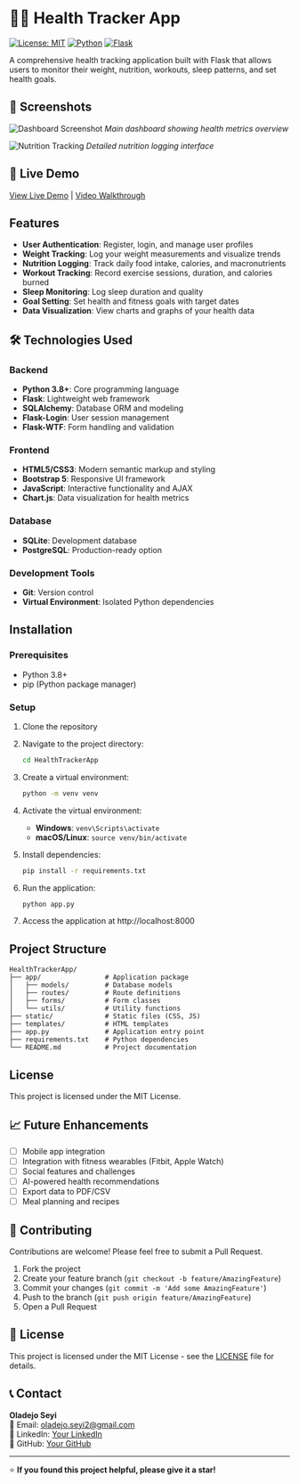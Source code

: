 # 🏃‍♀️ Health Tracker App

[![License: MIT](https://img.shields.io/badge/License-MIT-yellow.svg)](https://opensource.org/licenses/MIT)
[![Python](https://img.shields.io/badge/Python-3.8+-blue.svg)](https://www.python.org/downloads/)
[![Flask](https://img.shields.io/badge/Flask-2.0+-green.svg)](https://flask.palletsprojects.com/)

A comprehensive health tracking application built with Flask that allows users to monitor their weight, nutrition, workouts, sleep patterns, and set health goals.

## 📸 Screenshots

![Dashboard Screenshot](screenshots/dashboard.png)
*Main dashboard showing health metrics overview*

![Nutrition Tracking](screenshots/nutrition.png)
*Detailed nutrition logging interface*

## 🚀 Live Demo

[View Live Demo](#) | [Video Walkthrough](#)

## Features

- **User Authentication**: Register, login, and manage user profiles
- **Weight Tracking**: Log your weight measurements and visualize trends
- **Nutrition Logging**: Track daily food intake, calories, and macronutrients
- **Workout Tracking**: Record exercise sessions, duration, and calories burned
- **Sleep Monitoring**: Log sleep duration and quality
- **Goal Setting**: Set health and fitness goals with target dates
- **Data Visualization**: View charts and graphs of your health data

## 🛠️ Technologies Used

### Backend
- **Python 3.8+**: Core programming language
- **Flask**: Lightweight web framework
- **SQLAlchemy**: Database ORM and modeling
- **Flask-Login**: User session management
- **Flask-WTF**: Form handling and validation

### Frontend
- **HTML5/CSS3**: Modern semantic markup and styling
- **Bootstrap 5**: Responsive UI framework
- **JavaScript**: Interactive functionality and AJAX
- **Chart.js**: Data visualization for health metrics

### Database
- **SQLite**: Development database
- **PostgreSQL**: Production-ready option

### Development Tools
- **Git**: Version control
- **Virtual Environment**: Isolated Python dependencies

## Installation

### Prerequisites

- Python 3.8+
- pip (Python package manager)

### Setup

1. Clone the repository
2. Navigate to the project directory:
   ```bash
   cd HealthTrackerApp
   ```

3. Create a virtual environment:
   ```bash
   python -m venv venv
   ```

4. Activate the virtual environment:
   - **Windows**: `venv\Scripts\activate`
   - **macOS/Linux**: `source venv/bin/activate`

5. Install dependencies:
   ```bash
   pip install -r requirements.txt
   ```

6. Run the application:
   ```bash
   python app.py
   ```

7. Access the application at http://localhost:8000

## Project Structure

```
HealthTrackerApp/
├── app/                # Application package
│   ├── models/         # Database models
│   ├── routes/         # Route definitions
│   ├── forms/          # Form classes
│   └── utils/          # Utility functions
├── static/             # Static files (CSS, JS)
├── templates/          # HTML templates
├── app.py              # Application entry point
├── requirements.txt    # Python dependencies
└── README.md           # Project documentation
```

## License

This project is licensed under the MIT License.

## 📈 Future Enhancements

- [ ] Mobile app integration
- [ ] Integration with fitness wearables (Fitbit, Apple Watch)
- [ ] Social features and challenges
- [ ] AI-powered health recommendations
- [ ] Export data to PDF/CSV
- [ ] Meal planning and recipes

## 🤝 Contributing

Contributions are welcome! Please feel free to submit a Pull Request.

1. Fork the project
2. Create your feature branch (`git checkout -b feature/AmazingFeature`)
3. Commit your changes (`git commit -m 'Add some AmazingFeature'`)
4. Push to the branch (`git push origin feature/AmazingFeature`)
5. Open a Pull Request

## 📝 License

This project is licensed under the MIT License - see the [LICENSE](LICENSE) file for details.

## 📞 Contact

**Oladejo Seyi**  
📧 Email: oladejo.seyi2@gmail.com  
🔗 LinkedIn: [Your LinkedIn](#)  
🐙 GitHub: [Your GitHub](#)

---

⭐ **If you found this project helpful, please give it a star!**
